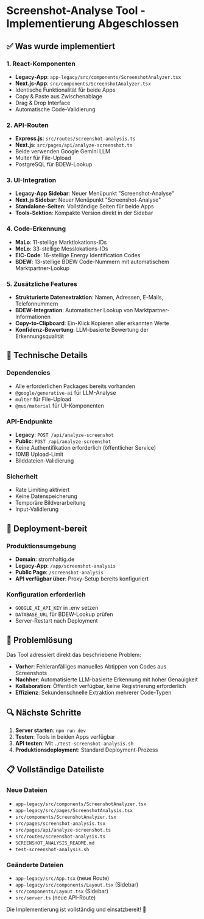 # Screenshot-Analyse Tool - Implementierung Abgeschlossen

## ✅ Was wurde implementiert

### 1. React-Komponenten
- **Legacy-App**: `app-legacy/src/components/ScreenshotAnalyzer.tsx`
- **Next.js-App**: `src/components/ScreenshotAnalyzer.tsx`
- Identische Funktionalität für beide Apps
- Copy & Paste aus Zwischenablage
- Drag & Drop Interface
- Automatische Code-Validierung

### 2. API-Routen
- **Express.js**: `src/routes/screenshot-analysis.ts`
- **Next.js**: `src/pages/api/analyze-screenshot.ts`
- Beide verwenden Google Gemini LLM
- Multer für File-Upload
- PostgreSQL für BDEW-Lookup

### 3. UI-Integration
- **Legacy-App Sidebar**: Neuer Menüpunkt "Screenshot-Analyse"
- **Next.js Sidebar**: Neuer Menüpunkt "Screenshot-Analyse"
- **Standalone-Seiten**: Vollständige Seiten für beide Apps
- **Tools-Sektion**: Kompakte Version direkt in der Sidebar

### 4. Code-Erkennung
- **MaLo**: 11-stellige Marktlokations-IDs
- **MeLo**: 33-stellige Messlokations-IDs  
- **EIC-Code**: 16-stellige Energy Identification Codes
- **BDEW**: 13-stellige BDEW Code-Nummern mit automatischem Marktpartner-Lookup

### 5. Zusätzliche Features
- **Strukturierte Datenextraktion**: Namen, Adressen, E-Mails, Telefonnummern
- **BDEW-Integration**: Automatischer Lookup von Marktpartner-Informationen
- **Copy-to-Clipboard**: Ein-Klick Kopieren aller erkannten Werte
- **Konfidenz-Bewertung**: LLM-basierte Bewertung der Erkennungsqualität

## 🔧 Technische Details

### Dependencies
- Alle erforderlichen Packages bereits vorhanden
- `@google/generative-ai` für LLM-Analyse
- `multer` für File-Upload
- `@mui/material` für UI-Komponenten

### API-Endpunkte
- **Legacy**: `POST /api/analyze-screenshot`
- **Public**: `POST /api/analyze-screenshot`
- Keine Authentifikation erforderlich (öffentlicher Service)
- 10MB Upload-Limit
- Bilddateien-Validierung

### Sicherheit
- Rate Limiting aktiviert
- Keine Datenspeicherung
- Temporäre Bildverarbeitung
- Input-Validierung

## 🚀 Deployment-bereit

### Produktionsumgebung
- **Domain**: stromhaltig.de
- **Legacy-App**: `/app/screenshot-analysis`
- **Public Page**: `/screenshot-analysis`
- **API verfügbar über**: Proxy-Setup bereits konfiguriert

### Konfiguration erforderlich
- `GOOGLE_AI_API_KEY` in .env setzen
- `DATABASE_URL` für BDEW-Lookup prüfen
- Server-Restart nach Deployment

## 🎯 Problemlösung

Das Tool adressiert direkt das beschriebene Problem:
- **Vorher**: Fehleranfälliges manuelles Abtippen von Codes aus Screenshots
- **Nachher**: Automatisierte LLM-basierte Erkennung mit hoher Genauigkeit
- **Kollaboration**: Öffentlich verfügbar, keine Registrierung erforderlich
- **Effizienz**: Sekundenschnelle Extraktion mehrerer Code-Typen

## 🔍 Nächste Schritte

1. **Server starten**: `npm run dev`
2. **Testen**: Tools in beiden Apps verfügbar
3. **API testen**: Mit `./test-screenshot-analysis.sh`
4. **Produktionsdeployment**: Standard Deployment-Prozess

## 📋 Vollständige Dateiliste

### Neue Dateien
- `app-legacy/src/components/ScreenshotAnalyzer.tsx`
- `app-legacy/src/pages/ScreenshotAnalysis.tsx`
- `src/components/ScreenshotAnalyzer.tsx`
- `src/pages/screenshot-analysis.tsx`
- `src/pages/api/analyze-screenshot.ts`
- `src/routes/screenshot-analysis.ts`
- `SCREENSHOT_ANALYSIS_README.md`
- `test-screenshot-analysis.sh`

### Geänderte Dateien
- `app-legacy/src/App.tsx` (neue Route)
- `app-legacy/src/components/Layout.tsx` (Sidebar)
- `src/components/Layout.tsx` (Sidebar)
- `src/server.ts` (neue API-Route)

Die Implementierung ist vollständig und einsatzbereit! 🎉
